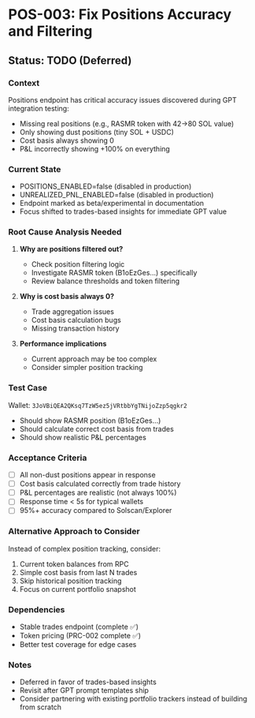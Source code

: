 # POS-003: Fix Positions Accuracy and Filtering

## Status: TODO (Deferred)

### Context
Positions endpoint has critical accuracy issues discovered during GPT integration testing:
- Missing real positions (e.g., RASMR token with 42→80 SOL value)
- Only showing dust positions (tiny SOL + USDC)
- Cost basis always showing 0
- P&L incorrectly showing +100% on everything

### Current State
- POSITIONS_ENABLED=false (disabled in production)
- UNREALIZED_PNL_ENABLED=false (disabled in production)
- Endpoint marked as beta/experimental in documentation
- Focus shifted to trades-based insights for immediate GPT value

### Root Cause Analysis Needed
1. **Why are positions filtered out?**
   - Check position filtering logic
   - Investigate RASMR token (B1oEzGes...) specifically
   - Review balance thresholds and token filtering

2. **Why is cost basis always 0?**
   - Trade aggregation issues
   - Cost basis calculation bugs
   - Missing transaction history

3. **Performance implications**
   - Current approach may be too complex
   - Consider simpler position tracking

### Test Case
Wallet: `3JoVBiQEA2QKsq7TzW5ez5jVRtbbYgTNijoZzp5qgkr2`
- Should show RASMR position (B1oEzGes...)
- Should calculate correct cost basis from trades
- Should show realistic P&L percentages

### Acceptance Criteria
- [ ] All non-dust positions appear in response
- [ ] Cost basis calculated correctly from trade history
- [ ] P&L percentages are realistic (not always 100%)
- [ ] Response time < 5s for typical wallets
- [ ] 95%+ accuracy compared to Solscan/Explorer

### Alternative Approach to Consider
Instead of complex position tracking, consider:
1. Current token balances from RPC
2. Simple cost basis from last N trades
3. Skip historical position tracking
4. Focus on current portfolio snapshot

### Dependencies
- Stable trades endpoint (complete ✅)
- Token pricing (PRC-002 complete ✅)
- Better test coverage for edge cases

### Notes
- Deferred in favor of trades-based insights
- Revisit after GPT prompt templates ship
- Consider partnering with existing portfolio trackers instead of building from scratch 